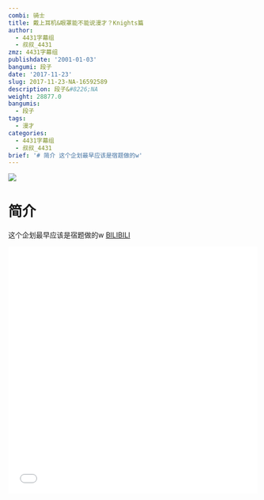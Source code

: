```yaml
---
combi: 骑士
title: 戴上耳机&眼罩能不能说漫才？Knights篇
author:
  - 4431字幕组
  - 叔叔_4431
zmz: 4431字幕组
publishdate: '2001-01-03'
bangumi: 段子
date: '2017-11-23'
slug: 2017-11-23-NA-16592589
description: 段子&#8226;NA
weight: 28877.0
bangumis:
  - 段子
tags:
  - 漫才
categories:
  - 4431字幕组
  - 叔叔_4431
brief: '# 简介 这个企划最早应该是宿题做的w'
---
```

![](https://i.imgur.com/4EjzuVk.png)
# 简介  
这个企划最早应该是宿题做的w
  [BILIBILI](https://www.bilibili.com/video/av16592589/)

<div class="vcontainer">  <iframe class="video" src="//www.bilibili.com/blackboard/player.html?aid=16592589" width="100%" height="500" frameborder="0" allowfullscreen="allowfullscreen"></iframe></div>
